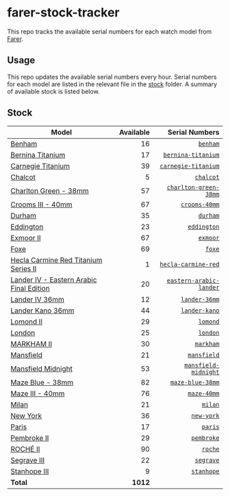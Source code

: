 # farer-stock-tracker

This repo tracks the available serial numbers for each watch model from [Farer](https://farer.com).

## Usage

This repo updates the available serial numbers every hour. Serial numbers for each model are listed in the relevant file in the [stock](./stock) folder. A summary of available stock is listed below.

## Stock

| Model | Available | Serial Numbers |
| ----- | --------: | -------------: |
| [Benham](https://usd.farer.com/products/benham) | 16 | [`benham`](./stock/benham) |
| [Bernina Titanium](https://usd.farer.com/products/bernina-titanium) | 17 | [`bernina-titanium`](./stock/bernina-titanium) |
| [Carnegie Titanium](https://usd.farer.com/products/carnegie-titanium) | 39 | [`carnegie-titanium`](./stock/carnegie-titanium) |
| [Chalcot](https://usd.farer.com/products/chalcot) | 5 | [`chalcot`](./stock/chalcot) |
| [Charlton Green - 38mm](https://usd.farer.com/products/charlton-green-38mm) | 57 | [`charlton-green-38mm`](./stock/charlton-green-38mm) |
| [Crooms III - 40mm](https://usd.farer.com/products/crooms-40mm) | 67 | [`crooms-40mm`](./stock/crooms-40mm) |
| [Durham](https://usd.farer.com/products/durham) | 35 | [`durham`](./stock/durham) |
| [Eddington](https://usd.farer.com/products/eddington) | 23 | [`eddington`](./stock/eddington) |
| [Exmoor II](https://usd.farer.com/products/exmoor) | 67 | [`exmoor`](./stock/exmoor) |
| [Foxe](https://usd.farer.com/products/foxe) | 69 | [`foxe`](./stock/foxe) |
| [Hecla Carmine Red Titanium Series II](https://usd.farer.com/products/hecla-carmine-red) | 1 | [`hecla-carmine-red`](./stock/hecla-carmine-red) |
| [Lander IV - Eastern Arabic Final Edition](https://usd.farer.com/products/eastern-arabic-lander) | 20 | [`eastern-arabic-lander`](./stock/eastern-arabic-lander) |
| [Lander IV 36mm](https://usd.farer.com/products/lander-36mm) | 12 | [`lander-36mm`](./stock/lander-36mm) |
| [Lander Kano 36mm](https://usd.farer.com/products/lander-kano) | 44 | [`lander-kano`](./stock/lander-kano) |
| [Lomond II](https://usd.farer.com/products/lomond) | 29 | [`lomond`](./stock/lomond) |
| [London](https://usd.farer.com/products/london) | 25 | [`london`](./stock/london) |
| [MARKHAM II](https://usd.farer.com/products/markham) | 30 | [`markham`](./stock/markham) |
| [Mansfield](https://usd.farer.com/products/mansfield) | 21 | [`mansfield`](./stock/mansfield) |
| [Mansfield Midnight](https://usd.farer.com/products/mansfield-midnight) | 53 | [`mansfield-midnight`](./stock/mansfield-midnight) |
| [Maze Blue - 38mm](https://usd.farer.com/products/maze-blue-38mm) | 82 | [`maze-blue-38mm`](./stock/maze-blue-38mm) |
| [Maze III - 40mm](https://usd.farer.com/products/maze-40mm) | 76 | [`maze-40mm`](./stock/maze-40mm) |
| [Milan](https://usd.farer.com/products/milan) | 21 | [`milan`](./stock/milan) |
| [New York](https://usd.farer.com/products/new-york) | 36 | [`new-york`](./stock/new-york) |
| [Paris](https://usd.farer.com/products/paris) | 17 | [`paris`](./stock/paris) |
| [Pembroke II](https://usd.farer.com/products/pembroke) | 29 | [`pembroke`](./stock/pembroke) |
| [ROCHÉ II](https://usd.farer.com/products/roche) | 90 | [`roche`](./stock/roche) |
| [Segrave III](https://usd.farer.com/products/segrave) | 22 | [`segrave`](./stock/segrave) |
| [Stanhope III](https://usd.farer.com/products/stanhope) | 9 | [`stanhope`](./stock/stanhope) |
| **Total** | **1012** | |
